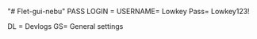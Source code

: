 "# Flet-gui-nebu" 
PASS LOGIN = USERNAME= Lowkey Pass= Lowkey123!

DL = Devlogs
GS= General settings
